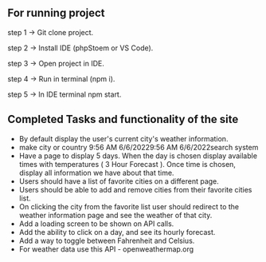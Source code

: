 For running project
--------------------

step 1 -> Git clone project.

step 2 -> Install IDE (phpStoem or VS Code).

step 3 -> Open project in IDE.

step 4 -> Run in terminal (npm i).

step 5 -> In IDE terminal npm start.


Completed Tasks and functionality of the site
----------------------------------------------

+ By default display the user's current city's weather information.
+ make city or country 9:56 AM 6/6/20229:56 AM 6/6/2022search system
+ Have a page to display 5 days. When the day is chosen display available times with temperatures ( 3 Hour Forecast  ). Once time is chosen, display all information we have about that time.
+ Users should have a list of favorite cities on a different page.
+ Users should be able to add and remove cities from their favorite cities list.
+ On clicking the city from the favorite list user should redirect to the weather information page and see the weather of that city.
+ Add a loading screen to be shown on API calls.
+ Add the ability to click on a day, and see its hourly forecast.
+ Add a way to toggle between Fahrenheit and Celsius.
+ For weather data use this API - openweathermap.org 

